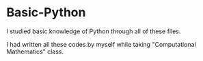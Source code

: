# Basic-Python
I studied basic knowledge of Python through all of these files.

I had written all these codes by myself while taking "Computational Mathematics" class.
